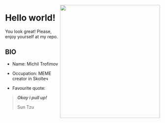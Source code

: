 <a href="https://www.skoltech.ru/"><img src="https://www.rainforest-alliance.org/wp-content/uploads/2021/06/capybara-square-1.jpg.optimal.jpg" align="right" height="368.8" width="325" ></a>



# Hello world!
You look great! Please, enjoy yourself at my repo. 

## BIO

- Name: Michil Trofimov
- Occupation: MEME creator in Skolteч

- Favourite quote:
> ***Okay i pull up!***
>  
> Sun Tzu
